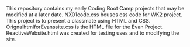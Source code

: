 This repository contains my early Coding Boot Camp projects that may be modified at a later date.
NX01code.css houses css code for WK2 project. This project is to present a classmate using HTML and CSS. OrignalhtmlforEvanssite.css is the HTML file for the Evan Project. ReactiveWebsite.html was created for testing uses and to modifying the site. 

